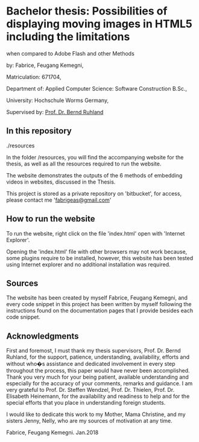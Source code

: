 
# Bachelor thesis: Possibilities of displaying moving images in HTML5 including the limitations 
when compared to Adobe Flash and other Methods

by: Fabrice, Feugang Kemegni,

Matriculation: 671704,

Department of: Applied Computer Science: Software Construction B.Sc.,

University: Hochschule Worms Germany,

Supervised by: [Prof. Dr. Bernd Ruhland](ruhland@hs-worms.de)

## In this repository

./resources

In the folder /resources, you will find the accompanying website for the thesis,
as well as all the resources required to run the website.
        
The website demonstrates the outputs of the 6 methods of embedding videos in websites,
discussed in the Thesis.
        
This project is stored as a private repository on 'bitbucket', for access,
please contact me 'fabrigeas@gmail.com'

## How to run the website
        
To run the website, 
right click on the file 'index.html'
open with 'Internet Explorer'.
        
Opening the 'index.html' file with other browsers may not work because,
some plugins require to be installed, however, this website has been tested
using Internet explorer and no additional installation was required.

## Sources

The website has been created by myself Fabrice, Feugang Kemegni, and 
every code snippet in this project has been written by myself following 
the instructions found on the documentation pages that I provide besides each code snippet.

## Acknowledgments

First and foremost, I must thank my thesis supervisors, Prof. Dr. Bernd Ruhland, 
for the support, patience, understanding, availability, efforts and without who�s 
assistance and dedicated involvement in every step throughout the process, 
this paper would have never been accomplished. 
Thank you very much for your being patient, available understanding and 
especially for the accuracy of your comments, remarks and guidance.
I am very grateful to Prof. Dr. Steffen Wendzel, Prof. Dr. Thielen, 
Prof. Dr. Elisabeth Heinemann, for the availability and readiness 
to help and for the special efforts that you place in understanding foreign students.
        
I would like to dedicate this work to my Mother, Mama Christine, and my sisters Jenny, 
Nelly, who are my sources of motivation at any time.          
        
Fabrice, Feugang Kemegni. Jan.2018
